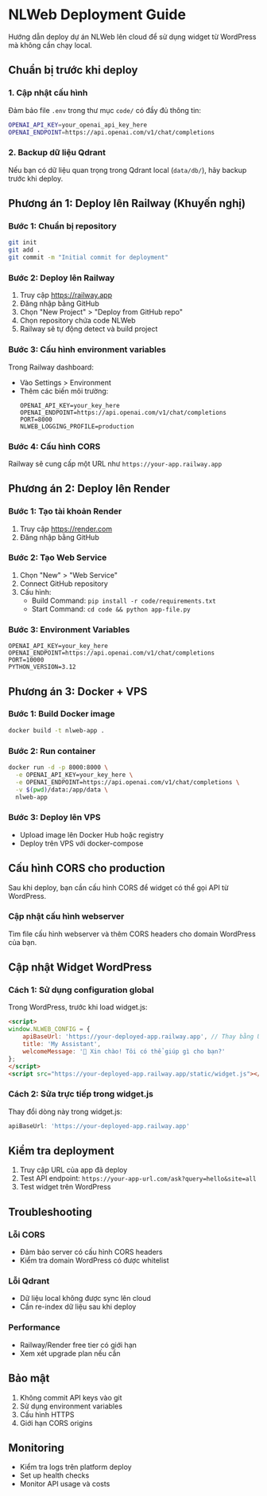 # NLWeb Deployment Guide

Hướng dẫn deploy dự án NLWeb lên cloud để sử dụng widget từ WordPress mà không cần chạy local.

## Chuẩn bị trước khi deploy

### 1. Cập nhật cấu hình
Đảm bảo file `.env` trong thư mục `code/` có đầy đủ thông tin:
```bash
OPENAI_API_KEY=your_openai_api_key_here
OPENAI_ENDPOINT=https://api.openai.com/v1/chat/completions
```

### 2. Backup dữ liệu Qdrant
Nếu bạn có dữ liệu quan trọng trong Qdrant local (`data/db/`), hãy backup trước khi deploy.

## Phương án 1: Deploy lên Railway (Khuyến nghị)

### Bước 1: Chuẩn bị repository
```bash
git init
git add .
git commit -m "Initial commit for deployment"
```

### Bước 2: Deploy lên Railway
1. Truy cập https://railway.app
2. Đăng nhập bằng GitHub
3. Chọn "New Project" > "Deploy from GitHub repo"
4. Chọn repository chứa code NLWeb
5. Railway sẽ tự động detect và build project

### Bước 3: Cấu hình environment variables
Trong Railway dashboard:
- Vào Settings > Environment
- Thêm các biến môi trường:
  ```
  OPENAI_API_KEY=your_key_here
  OPENAI_ENDPOINT=https://api.openai.com/v1/chat/completions
  PORT=8000
  NLWEB_LOGGING_PROFILE=production
  ```

### Bước 4: Cấu hình CORS
Railway sẽ cung cấp một URL như `https://your-app.railway.app`

## Phương án 2: Deploy lên Render

### Bước 1: Tạo tài khoản Render
1. Truy cập https://render.com
2. Đăng nhập bằng GitHub

### Bước 2: Tạo Web Service
1. Chọn "New" > "Web Service"
2. Connect GitHub repository
3. Cấu hình:
   - Build Command: `pip install -r code/requirements.txt`
   - Start Command: `cd code && python app-file.py`

### Bước 3: Environment Variables
```
OPENAI_API_KEY=your_key_here
OPENAI_ENDPOINT=https://api.openai.com/v1/chat/completions
PORT=10000
PYTHON_VERSION=3.12
```

## Phương án 3: Docker + VPS

### Bước 1: Build Docker image
```bash
docker build -t nlweb-app .
```

### Bước 2: Run container
```bash
docker run -d -p 8000:8000 \
  -e OPENAI_API_KEY=your_key_here \
  -e OPENAI_ENDPOINT=https://api.openai.com/v1/chat/completions \
  -v $(pwd)/data:/app/data \
  nlweb-app
```

### Bước 3: Deploy lên VPS
- Upload image lên Docker Hub hoặc registry
- Deploy trên VPS với docker-compose

## Cấu hình CORS cho production

Sau khi deploy, bạn cần cấu hình CORS để widget có thể gọi API từ WordPress.

### Cập nhật cấu hình webserver
Tìm file cấu hình webserver và thêm CORS headers cho domain WordPress của bạn.

## Cập nhật Widget WordPress

### Cách 1: Sử dụng configuration global
Trong WordPress, trước khi load widget.js:
```html
<script>
window.NLWEB_CONFIG = {
    apiBaseUrl: 'https://your-deployed-app.railway.app', // Thay bằng URL thực tế
    title: 'My Assistant',
    welcomeMessage: '👋 Xin chào! Tôi có thể giúp gì cho bạn?'
};
</script>
<script src="https://your-deployed-app.railway.app/static/widget.js"></script>
```

### Cách 2: Sửa trực tiếp trong widget.js
Thay đổi dòng này trong widget.js:
```javascript
apiBaseUrl: 'https://your-deployed-app.railway.app'
```

## Kiểm tra deployment

1. Truy cập URL của app đã deploy
2. Test API endpoint: `https://your-app-url.com/ask?query=hello&site=all`
3. Test widget trên WordPress

## Troubleshooting

### Lỗi CORS
- Đảm bảo server có cấu hình CORS headers
- Kiểm tra domain WordPress có được whitelist

### Lỗi Qdrant
- Dữ liệu local không được sync lên cloud
- Cần re-index dữ liệu sau khi deploy

### Performance
- Railway/Render free tier có giới hạn
- Xem xét upgrade plan nếu cần

## Bảo mật

1. Không commit API keys vào git
2. Sử dụng environment variables
3. Cấu hình HTTPS
4. Giới hạn CORS origins

## Monitoring

- Kiểm tra logs trên platform deploy
- Set up health checks
- Monitor API usage và costs
